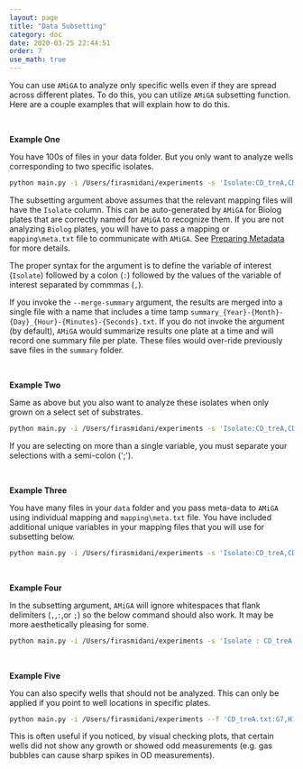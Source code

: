 ```yaml
---
layout: page
title: "Data Subsetting"
category: doc
date: 2020-03-25 22:44:51
order: 7
use_math: true
---
```


You can use `AMiGA` to analyze only specific wells even if they are spread across different plates. To do this, you can utilize `AMiGA` subsetting function. Here are a couple examples that will explain how to do this.

<br />

**Example One**

You have 100s of files in your data folder. But you only want to analyze wells corresponding to two specific isolates.

```bash
python main.py -i /Users/firasmidani/experiments -s 'Isolate:CD_treA,CD_treX' --merge-summary.
```

The subsetting argument above assumes that the relevant mapping files will have the `Isolate` column. This can be auto-generated by `AMiGA` for Biolog plates that are correctly named for `AMiGA` to recognize them. If you are not analyzing `Biolog` plates, you will have to pass a mapping or `mapping\meta.txt` file to communicate with `AMiGA`. See [Preparing Metadata](/amiga/doc/_posts/2020-03-25-metadata.md) for more details.

The proper syntax for the argument is to define the variable of interest (`Isolate`) followed by a colon (`:`) followed by the values of the variable of interest separated by commmas (`,`).

If you invoke the `--merge-summary` argument, the results are merged into a single file with a name that includes a time tamp `summary_{Year}-{Month}-{Day}_{Hour}-{Minutes}-{Seconds}.txt`. If you do not invoke the argument (by default), `AMiGA` would summarize results one plate at a time and will record one summary file per plate. These files would over-ride previously save files in the `summary` folder.

<br />

**Example Two**

Same as above but you also  want to analyze these isolates when only grown on a select set of substrates.

```bash
python main.py -i /Users/firasmidani/experiments -s 'Isolate:CD_treA,CD_treX;Substrate:alpha-D-glucose,D-fructose,D-trehalose'
```

If you are selecting on more than a single variable, you must separate your selections with a semi-colon (';').

<br />

**Example Three**

You have many files in your `data` folder and you pass meta-data to `AMiGA` using individual mapping and `mapping\meta.txt` file. You have included additional unique variables in your mapping files that you will use for subsetting below.

```bash
python main.py -i /Users/firasmidani/experiments -s 'Isolate:CD_treA,CD_treX;Substrate:alpha-D-glucose,D-fructose,D-trehalose;Antibiotics:None,clindamycin'
```

<br />

**Example Four**

In the subsetting argument, `AMiGA` will ignore whitespaces that flank delimiters (`,`,`:`,or `;`) so the below command should also work. It may be more aesthetically pleasing for some.

```bash
python main.py -i /Users/firasmidani/experiments -s 'Isolate : CD_treA , CD_treX ; Substrate : alpha-D-glucose , D-fructose , D-trehalose ; Antibiotics : None , clindamycin'
```

<br />

**Example Five**

You can also specify wells that should not be analyzed. This can only be applied if you point to well locations in specific plates.

```bash
python main.py -i /Users/firasmidani/experiments --f 'CD_treA.txt:G7,H12;ER1_PM2-1:C3,C4,C5'
```

This is often useful if you noticed, by visual checking plots, that certain wells did not show any growth or showed odd measurements (e.g. gas bubbles can cause sharp spikes in OD measurements).
